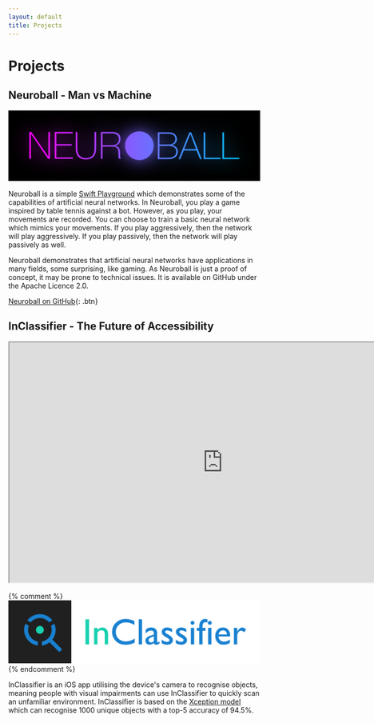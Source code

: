```yaml
---
layout: default
title: Projects
---
```


# Projects

## Neuroball - Man vs Machine

![Neuroball](/assets/images/neuroball.png)

Neuroball is a simple [Swift Playground](https://www.apple.com/au/swift/playgrounds/) which demonstrates some of the capabilities of artificial neural networks. In Neuroball, you play a game inspired by table tennis against a bot. However, as you play, your movements are recorded. You can choose to train a basic neural network which mimics your movements. If you play aggressively, then the network will play aggressively. If you play passively, then the network will play passively as well.

Neuroball demonstrates that artificial neural networks have applications in many fields, some surprising, like gaming. As Neuroball is just a proof of concept, it may be prone to technical issues. It is available on GitHub under the Apache Licence 2.0.

[Neuroball on GitHub](https://github.com/InsightfulAI/neuroball){: .btn}
  
## InClassifier - The Future of Accessibility

<iframe width="854" height="480"
src="https://www.youtube.com/embed/YGRv3eGVaU0">
</iframe>

{% comment %}
![InClassifier](/assets/images/inclassifier.png)
{% endcomment %}

InClassifier is an iOS app utilising the device's camera to recognise objects, meaning people with visual impairments can use InClassifier to quickly scan an unfamiliar environment. InClassifier is based on the [Xception model](https://keras.io/applications/#xception) which can recognise 1000 unique objects with a top-5 accuracy of 94.5%.